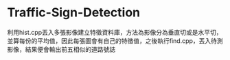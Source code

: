 # Traffic-Sign-Detection
利用hist.cpp丟入多張影像建立特徵資料庫，方法為影像分為垂直切或是水平切，並算每份的平均值，因此每張圖會有自己的特徵值，之後執行find.cpp，丟入待測影像，結果便會輸出前五相似的道路號誌
